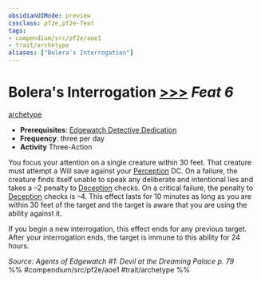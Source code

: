 ```yaml
---
obsidianUIMode: preview
cssclass: pf2e,pf2e-feat
tags:
- compendium/src/pf2e/aoe1
- trait/archetype
aliases: ["Bolera's Interrogation"]
---
```

# Bolera's Interrogation  [>>>](/rules/core-rulebook/chapter-9-playing-the-game.md#Actions "Three-Action") *Feat 6*  
[archetype](/rules/traits/archetype.md)  

- **Prerequisites**: [Edgewatch Detective Dedication](/compendium/feats/edgewatch-detective-dedication-aoe1.md)
- **Frequency**: three per day
- **Activity** Three-Action

You focus your attention on a single creature within 30 feet. That creature must attempt a Will save against your [Perception](/compendium/skills.md#Perception) DC. On a failure, the creature finds itself unable to speak any deliberate and intentional lies and takes a –2 penalty to [Deception](/compendium/skills.md#Deception) checks. On a critical failure, the penalty to [Deception](/compendium/skills.md#Deception) checks is –4. This effect lasts for 10 minutes as long as you are within 30 feet of the target and the target is aware that you are using the ability against it.

If you begin a new interrogation, this effect ends for any previous target. After your interrogation ends, the target is immune to this ability for 24 hours.

*Source: Agents of Edgewatch #1: Devil at the Dreaming Palace p. 79*  
%% #compendium/src/pf2e/aoe1 #trait/archetype %%